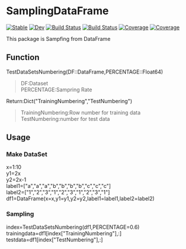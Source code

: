 # SamplingDataFrame

[![Stable](https://img.shields.io/badge/docs-stable-blue.svg)](https://wakakusa.github.io/SamplingDataFrame.jl/stable)
[![Dev](https://img.shields.io/badge/docs-dev-blue.svg)](https://wakakusa.github.io/SamplingDataFrame.jl/dev)
[![Build Status](https://github.com/wakakusa/SamplingDataFrame.jl/workflows/CI/badge.svg)](https://github.com/wakakusa/SamplingDataFrame.jl/actions)
[![Build Status](https://travis-ci.com/wakakusa/SamplingDataFrame.jl.svg?branch=master)](https://travis-ci.com/wakakusa/SamplingDataFrame.jl)
[![Coverage](https://codecov.io/gh/wakakusa/SamplingDataFrame.jl/branch/master/graph/badge.svg)](https://codecov.io/gh/wakakusa/SamplingDataFrame.jl)
[![Coverage](https://coveralls.io/repos/github/wakakusa/SamplingDataFrame.jl/badge.svg?branch=master)](https://coveralls.io/github/wakakusa/SamplingDataFrame.jl?branch=master)


This package is Sampfing from DataFrame

## Function
TestDataSetsNumbering(DF::DataFrame,PERCENTAGE::Float64)  
>  DF:Dataset  
PERCENTAGE:Sampring Rate  

Return:Dict("TrainingNumbering","TestNumbering")  
>  TrainingNumbering:Row number for training data  
   TestNumbering:number for test data  

## Usage
### Make DataSet
x=1:10  
y1=2x  
y2=2x-1  
label1=["a","a","a","b","b","b","b","c","c","c"]  
label2=["1","2","3","1","2","3","1","2","3","1"]  
df1=DataFrame(x=x,y1=y1,y2=y2,label1=label1,label2=label2)  

### Sampling
index=TestDataSetsNumbering(df1,PERCENTAGE=0.6)  
trainingdata=df1[index["TrainingNumbering"],:]  
testdata=df1[index["TestNumbering"],:]  

